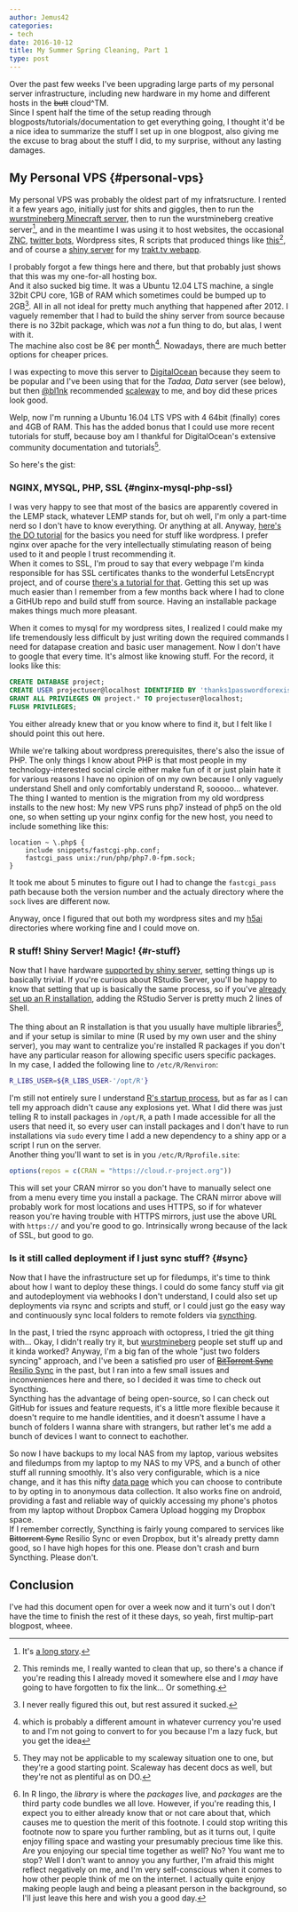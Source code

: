 ```yaml
---
author: Jemus42
categories:
- tech
date: 2016-10-12
title: My Summer Spring Cleaning, Part 1
type: post
---
```


Over the past few weeks I've been upgrading large parts of my personal server infrastructure, including new hardware in my home and different hosts in the ~~butt~~ cloud^TM.  
Since I spent half the time of the setup reading through blogposts/tutorials/documentation to get everything going, I thought it'd be a nice idea to summarize the stuff I set up in one blogpost, also giving me the excuse to brag about the stuff I did, to my surprise, without any lasting damages.


## My Personal VPS {#personal-vps}

My personal VPS was probably the oldest part of my infratsructure. I rented it a few years ago, initially just for shits and giggles, then to run the [wurstmineberg Minecraft server](https://wurstmineberg.de), then to run the wurstmineberg creative server[^1], and in the meantime I was using it to host websites, the occasional [ZNC](http://wiki.znc.in/ZNC), [twitter bots](https://github.com/mispy/twitter_ebooks), Wordpress sites, R scripts that produced things like [this](https://stats.jemu.name/tvshows/trakt/trakt-popular.html)[^2], and of course a [shiny server](https://shiny.rstudio.com) for my [trakt.tv webapp](https://trakt.jemu.name).  

I probably forgot a few things here and there, but that probably just shows that this was my one-for-all hosting box.  
And it also sucked big time. It was a Ubuntu 12.04 LTS machine, a single 32bit CPU core, 1GB of RAM which sometimes could be bumped up to 2GB[^3]. All in all not ideal for pretty much anything that happened after 2012. I vaguely remember that I had to build the shiny server from source because there is no 32bit package, which was *not* a fun thing to do, but alas, I went with it.  
The machine also cost be 8€ per month[^4]. Nowadays, there are much better options for cheaper prices. 

I was expecting to move this server to [DigitalOcean](https://www.digitalocean.com/) because they seem to be popular and I've been using that for the *Tadaa, Data* server (see below), but then [@bl1nk](https://twitter.com/bl1nk) recommended [scaleway](https://www.scaleway.com/) to me, and boy did these prices look good.

Welp, now I'm running a Ubuntu 16.04 LTS VPS with 4  64bit (finally) cores and 4GB of RAM. This has the added bonus that I could use more recent tutorials for stuff, because boy am I thankful for DigitalOcean's extensive community documentation and tutorials[^5].

So here's the gist:

### NGINX, MYSQL, PHP, SSL {#nginx-mysql-php-ssl}

I was very happy to see that most of the basics are apparently covered in the LEMP stack, whatever LEMP stands for, but oh well, I'm only a part-time nerd so I don't have to know everything. Or anything at all. Anyway, [here's the DO tutorial](https://www.digitalocean.com/community/tutorials/how-to-install-linux-nginx-mysql-php-lemp-stack-in-ubuntu-16-04) for the basics you need for stuff like wordpress. I prefer nginx over apache for the very intellectually stimulating reason of being used to it and people I trust recommending it.  
When it comes to SSL, I'm proud to say that every webpage I'm kinda responsible for has SSL certificates thanks to the wonderful LetsEncrypt project, and of course [there's a tutorial for that](https://www.digitalocean.com/community/tutorials/how-to-secure-nginx-with-let-s-encrypt-on-ubuntu-16-04). Getting this set up was much easier than I remember from a few months back where I had to clone a GitHUb repo and build stuff from source. Having an installable package makes things much more pleasant.  

When it comes to mysql for my wordpress sites, I realized I could make my life tremendously less difficult by just writing down the required commands I need for datapase creation and basic user management. Now I don't have to google that every time. It's almost like knowing stuff. For the record, it looks like this:

```sql
CREATE DATABASE project;
CREATE USER projectuser@localhost IDENTIFIED BY 'thanks1passwordforexisting';
GRANT ALL PRIVILEGES ON project.* TO projectuser@localhost;
FLUSH PRIVILEGES;
```

You either already knew that or you know where to find it, but I felt like I should point this out here.

While we're talking about wordpress prerequisites, there's also the issue of PHP. The only things I know about PHP is that most people in my technology-interested social circle either make fun of it or just plain hate it for various reasons I have no opinion of on my own because I only vaguely understand Shell and only comfortably understand R, sooooo… whatever.  
The thing I wanted to mention is the migration from my old wordpress installs to the new host: My new VPS runs php7 instead of php5 on the old one, so when setting up your nginx config for the new host, you need to include something like this:

```nginx
location ~ \.php$ {
    include snippets/fastcgi-php.conf;
    fastcgi_pass unix:/run/php/php7.0-fpm.sock;
}
```

It took me about 5 minutes to figure out I had to change the `fastcgi_pass` path because both the version number and the actualy directory where the `sock` lives are different now.

Anyway, once I figured that out both my wordpress sites and my [h5ai](https://larsjung.de/h5ai/) directories where working fine and I could move on.

### R stuff! Shiny Server! Magic! {#r-stuff}

Now that I have hardware [supported by shiny server](http://docs.rstudio.com/shiny-server/#ubuntu-12.04), setting things up is basically trivial. If you're curious about RStudio Server, you'll be happy to know that setting that up is basically the same process, so if you've [already set up an R installation](https://cran.rstudio.com/bin/linux/ubuntu/README.html), adding the RStudio Server is pretty much 2 lines of Shell.

The thing about an R installation is that you usually have multiple libraries[^6], and if your setup is similar to mine (R used by my own user and the shiny server), you may want to centralize you're installed R packages if you don't have any particular reason for allowing specific users specific packages.  
In my case, I added the following line to `/etc/R/Renviron`:

```sh 
R_LIBS_USER=${R_LIBS_USER-'/opt/R'}
```

I'm still not entirely sure I understand [R's startup process](https://stat.ethz.ch/R-manual/R-devel/library/base/html/Startup.html), but as far as I can tell my approach didn't cause any explosions yet. What I did there was just telling R to install packages in `/opt/R`, a path I made accessible for all the users that need it, so every user can install packages and I don't have to run installations via `sudo` every time I add a new dependency to a shiny app or a script I run on the server.  
Another thing you'll want to set is in you `/etc/R/Rprofile.site`:

```r
options(repos = c(CRAN = "https://cloud.r-project.org"))
```

This will set your CRAN mirror so you don't have to manually select one from a menu every time you install a package. The CRAN mirror above will probably work for most locations and uses HTTPS, so if for whatever reason you're having trouble with HTTPS mirrors, just use the above URL with `https://` and you're good to go. Intrinsically wrong because of the lack of SSL, but good to go.

### Is it still called deployment if I just sync stuff? {#sync}

Now that I have the infrastructure set up for filedumps, it's time to think about how I want to deploy these things. I could do some fancy stuff via git and autodeployment via webhooks I don't understand, I could also set up deployments via rsync and scripts and stuff, or I could just go the easy way and continuously sync local folders to remote folders via [syncthing](https://syncthing.net).  

In the past, I tried the rsync approach with octopress, I tried the git thing with… Okay, I didn't really try it, but [wurstmineberg](https://wurstmineberg.de) people set stuff up and it kinda worked? Anyway, I'm a big fan of the whole "just two folders syncing" approach, and I've been a satisfied pro user of [~~BitTorrent Sync~~ Resilio Sync](https://getsync.com/individuals/) in the past, but I ran into a few small issues and inconveniences here and there, so I decided it was time to check out Syncthing.  
Syncthing has the advantage of being open-source, so I can check out GitHub for issues and feature requests, it's a little more flexible because it doesn't require to me handle identities, and it doesn't assume I have a bunch of folders I wanna share with strangers, but rather let's me add a bunch of devices I want to connect to eachother.  

So now I have backups to my local NAS from my laptop, various websites and filedumps from my laptop to my NAS to my VPS, and a bunch of other stuff all running smoothly. It's also very configurable, which is a nice change, and it has this nifty [data page](https://data.syncthing.net/) which you can choose to contribute to by opting in to anonymous data collection. It also works fine on android, providing a fast and reliable way of quickly accessing my phone's photos from my laptop without Dropbox Camera Upload hogging my Dropbox space.  
If I remember correctly, Syncthing is fairly young compared to services like ~~Bittorrent Sync~~ Resilio Sync or even Dropbox, but it's already pretty damn good, so I have high hopes for this one. Please don't crash and burn Syncthing. Please don't.

## Conclusion

I've had this document open for over a week now and it turn's out I don't have the time to finish the rest of it these days, so yeah, first multip-part blogpost, wheee.

[^1]: It's [a long story](https://wiki.wurstmineberg.de/Hosting#History).
[^2]: This reminds me, I really wanted to clean that up, so there's a chance if you're reading this I already moved it somewhere else and I *may* have going to have forgotten to fix the link… Or something.
[^3]: I never really figured this out, but rest assured it sucked.
[^4]: which is probably a different amount in whatever currency you're used to and I'm not going to convert to for you because I'm a lazy fuck, but you get the idea
[^5]: They may not be applicable to my scaleway situation one to one, but they're a good starting point. Scaleway has decent docs as well, but they're not as plentiful as on DO.
[^6]: In R lingo, the *library* is where the *packages* live, and *packages* are the third party code bundles we all love. However, if you're reading this, I expect you to either already know that or not care about that, which causes me to question the merit of this footnote. I could stop writing this footnote now to spare you further rambling, but as it turns out, I quite enjoy filling space and wasting your presumably precious time like this. Are you enjoying our special time together as well? No? You want me to stop? Well I don't want to annoy you any further, I'm afraid this might reflect negatively on me, and I'm very self-conscious when it comes to how other people think of me on the internet. I actually quite enjoy making people laugh and being a pleasant person in the background, so I'll just leave this here and wish you a good day.
